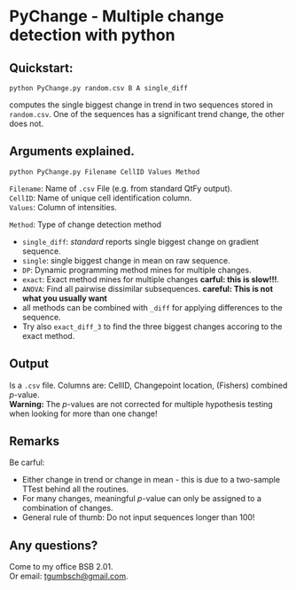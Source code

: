 # PyChange - Multiple change detection with python

## Quickstart:

```
python PyChange.py random.csv B A single_diff
```

computes the single biggest change in trend in two sequences stored in `random.csv`. One of the sequences has a significant trend change, the other does not.   

## Arguments explained. 

```
python PyChange.py Filename CellID Values Method
```

`Filename`: Name of `.csv` File (e.g. from standard QtFy output).   
`CellID`: Name of unique cell identification column.   
`Values`: Column of intensities.  

`Method`: Type of change detection method
- `single_diff`: *standard* reports single biggest change on gradient sequence.  
- `single`: single biggest change in mean on raw sequence.  
- `DP`: Dynamic programming method mines for multiple changes.  
- `exact`: Exact method mines for multiple changes **carful: this is slow!!!**.   
- `ANOVA`: Find all pairwise dissimilar subsequences.  **careful: This is not what you usually want**
- all methods can be combined with `_diff` for applying differences to the sequence.  
- Try also `exact_diff_3` to find the three biggest changes accoring to the exact method.  


## Output

Is a `.csv` file. Columns are: CellID, Changepoint location, (Fishers) combined *p*-value.  
**Warning:** The *p*-values are not corrected for multiple hypothesis testing when looking for more than one change!  

## Remarks  

Be carful:  
- Either change in trend or change in mean - this is due to a two-sample TTest behind all the routines.  
- For many changes, meaningful *p*-value can only be assigned to a combination of changes.   
- General rule of thumb: Do not input sequences longer than 100!  

## Any questions?  

Come to my office BSB 2.01.   
Or email: tgumbsch@gmail.com. 
